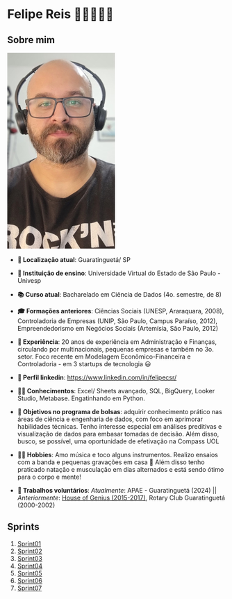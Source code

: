 # Felipe Reis 🔬🧬🎲🎲🤘

## Sobre mim

   ![Foto de perfil](img/perfil.jpg)

- **📍 Localização atual**: Guaratinguetá/ SP

- **🏫 Instituição de ensino**: Universidade Virtual do Estado de São Paulo - Univesp

- **📚 Curso atual**: Bacharelado em Ciência de Dados (4o. semestre, de 8)

- **🎓 Formações anteriores**: Ciências Sociais (UNESP, Araraquara, 2008), Controladoria de Empresas (UNIP, São Paulo, Campus Paraíso, 2012), Empreendedorismo em Negócios Sociais (Artemísia, São Paulo, 2012)

- **💼 Experiência**: 20 anos de experiência em Administração e Finanças, circulando por multinacionais, pequenas empresas e também no 3o. setor. Foco recente em Modelagem Econômico-Financeira e Controladoria - em 3 startups de tecnologia 😃

- **💼 Perfil linkedin**: https://www.linkedin.com/in/felipecsr/

- **👨‍💻 Conhecimentos**: Excel/ Sheets avançado, SQL, BigQuery, Looker Studio, Metabase. Engatinhando em Python.

- **🎯 Objetivos no programa de bolsas**: adquirir conhecimento prático nas áreas de ciência e engenharia de dados, com foco em aprimorar habilidades técnicas. Tenho interesse especial em análises preditivas e visualização de dados para embasar tomadas de decisão. Além disso, busco, se possível, uma oportunidade de efetivação na Compass UOL

- **🚴‍♂️ Hobbies**: Amo música e toco alguns instrumentos. Realizo ensaios com a banda e pequenas gravações em casa 💛 Além disso tenho praticado natação e musculação em dias alternados e está sendo ótimo para o corpo e mente!

- **🤍 Trabalhos voluntários**: *Atualmente*: APAE - Guaratinguetá (2024) || *Anteriormente*: [House of Genius (2015-2017)](http://houseofgenius.org/), Rotary Club Guaratinguetá (2000-2002)


## Sprints 

1. [Sprint01](Sprint01/README.md)
2. [Sprint02](Sprint02/README.md)  
3. [Sprint03](Sprint03/README.md)  
4. [Sprint04](Sprint04/README.md)  
5. [Sprint05](Sprint05/README.md)  
6. [Sprint06](Sprint06/README.md)
7. [Sprint07](Sprint07/README.md)